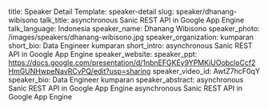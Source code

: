title: Speaker Detail
Template: speaker-detail
slug: speaker/dhanang-wibisono
talk_title: asynchronous Sanic REST API in Google App Engine
talk_language: Indonesia
speaker_name: Dhanang Wibisono
speaker_photo: /images/speakers/dhanang-wibisono.jpg
speaker_organization: kumparan
short_bio: Data Engineer kumparan
short_intro: asynchronous Sanic REST API in Google App Engine
speaker_website: 
speaker_ppt: https://docs.google.com/presentation/d/1nbnEFGKEy9YPMKiUOobcloCcf2HmGUNHwpeNavRCvPQ/edit?usp=sharing
speaker_video_id: AwtZ7hcF0qY
speaker_bio: Data Engineer kumparan
speaker_abstract: asynchronous Sanic REST API in Google App Engine
    asynchronous Sanic REST API in Google App Engine        

